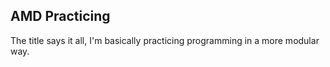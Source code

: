 ## AMD Practicing

The title says it all, I'm basically practicing programming in a more modular way.